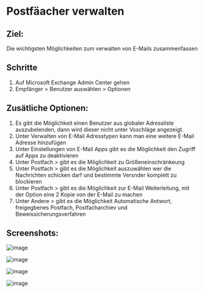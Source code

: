 # Postfäacher verwalten

## Ziel:
Die wichtigsten Möglichkeiten zum verwalten von E-Mails zusammenfassen

## Schritte
1. Auf Microsoft Exchange Admin Center gehen
2. Empfänger > Benutzer auswählen > Optionen

## Zusätliche Optionen:
1. Es gibt die Möglichkeit einen Benutzer aus globaler Adressliste auszubelenden, dann wird dieser nicht unter Voschläge angezeigt.
2. Unter Verwalten von E-Mail Adresstypen kann man eine weitere E-Mail Adresse hinzufügen
3. Unter Einstellungen von E-Mail Apps gibt es die Möglichkeit den Zugriff auf Apps zu deaktivieren
4. Unter Postfach > gibt es die Möglichkeit zu Größeneinschränkeung
5. Unter Postfach > gibt es die Möglichkeit auszuwählen wer die Nachrichten schicken darf und bestimmte Versnder komplett zu blockieren
6. Unter Postfach > gibt es die Möglichkeit zur E-Mail Weiterleitung, mit der Option eine 2 Kopie von der E-Mail zu machen
7. Unter Andere > gibt es die Möglichkeit Automatische Antwort, freigegbenes Postfach, Postfacharchiev und Beweissicherungsverfahren

## Screenshots:
![image](https://github.com/user-attachments/assets/226078bd-dc7a-4b72-a88c-1bdc53ab1e32)

![image](https://github.com/user-attachments/assets/a9f48253-50cc-4f72-a11f-c56245f4ff6e)

![image](https://github.com/user-attachments/assets/0a13decd-a1b5-4439-8bb5-ea10cbde1eb6)

![image](https://github.com/user-attachments/assets/6b5af9c6-c7b6-4fb9-abf5-ffeff89bc7fb)

